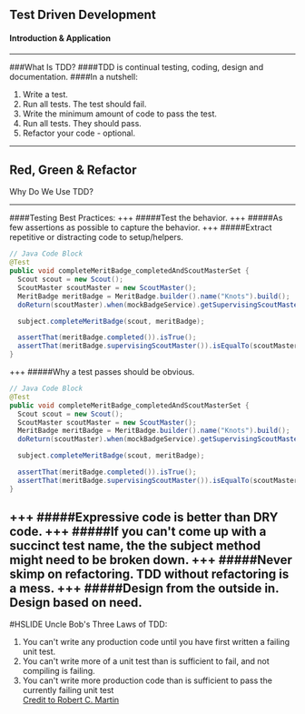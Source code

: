 ## Test Driven Development
#### Introduction & Application
---
###What Is TDD?
####TDD is continual testing, coding, design and documentation.
####In a nutshell:
  1. Write a test.
  2. Run all tests. The test should fail.
  3. Write the minimum amount of code to pass the test.
  4. Run all tests. They should pass.
  5. Refactor your code - optional.
  
---
Red, Green & Refactor
---
Why Do We Use TDD?

---
####Testing Best Practices:
+++
  #####Test the behavior.
+++
  #####As few assertions as possible to capture the behavior.
+++
  #####Extract repetitive or distracting code to setup/helpers.
```Java
// Java Code Block
@Test
public void completeMeritBadge_completedAndScoutMasterSet {
  Scout scout = new Scout();
  ScoutMaster scoutMaster = new ScoutMaster();
  MeritBadge meritBadge = MeritBadge.builder().name("Knots").build();
  doReturn(scoutMaster).when(mockBadgeService).getSupervisingScoutMaster();

  subject.completeMeritBadge(scout, meritBadge);

  assertThat(meritBadge.completed()).isTrue();
  assertThat(meritBadge.supervisingScoutMaster()).isEqualTo(scoutMaster);
}
```
+++
  #####Why a test passes should be obvious.
  ```Java
  // Java Code Block
  @Test
  public void completeMeritBadge_completedAndScoutMasterSet {
    Scout scout = new Scout();
    ScoutMaster scoutMaster = new ScoutMaster();
    MeritBadge meritBadge = MeritBadge.builder().name("Knots").build();
    doReturn(scoutMaster).when(mockBadgeService).getSupervisingScoutMaster();

    subject.completeMeritBadge(scout, meritBadge);

    assertThat(meritBadge.completed()).isTrue();
    assertThat(meritBadge.supervisingScoutMaster()).isEqualTo(scoutMaster);
  }
  ```
+++
  #####Expressive code is better than DRY code.
+++
  #####If you can't come up with a succinct test name, the the subject method might need to be broken down.
+++
  #####Never skimp on refactoring. TDD without refactoring is a mess.
+++
  #####Design from the outside in. Design based on need.
---
#HSLIDE
Uncle Bob's Three Laws of TDD:<br>
1. You can't write any production code until you have first written a failing unit test.<br>
2. You can't write more of a unit test than is sufficient to fail, and not compiling is failing.<br>
3. You can't write more production code than is sufficient to pass the currently failing unit test<br>
[Credit to Robert C. Martin](http://programmer.97things.oreilly.com/wiki/index.php/Uncle_Bob)

